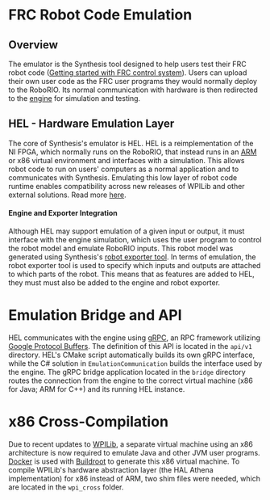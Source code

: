 # FRC Robot Code Emulation

## Overview
The emulator is the Synthesis tool designed to help users test their FRC robot code ([Getting started with FRC control system](https://docs.wpilib.org "FRC Control System")). Users can upload their own user code as the FRC user programs they would normally deploy to the RoboRIO. Its normal communication with hardware is then redirected to the [engine](../engine "Engine Source") for simulation and testing.

## HEL - Hardware Emulation Layer
The core of Synthesis's emulator is HEL. HEL is a reimplementation of the NI FPGA, which normally runs on the RoboRIO, that instead runs in an [ARM](./emulator_building.md "Building the Emulator") or x86 virtual environment and interfaces with a simulation. This allows robot code to run on users' computers as a normal application and to communicates with Synthesis. Emulating this low layer of robot code runtime enables compatibility across new releases of WPILib and other external solutions. Read more [here](./hel/README.md "HEL README").

#### Engine and Exporter Integration

Although HEL may support emulation of a given input or output, it must interface with the engine simulation, which uses the user program to control the robot model and emulate RoboRIO inputs. This robot model was generated using Synthesis's [robot exporter tool](../exporters/robot_exporter "Robot Exporter Source"). In terms of emulation, the robot exporter tool is used to specify which inputs and outputs are attached to which parts of the robot. This means that as features are added to HEL, they must must also be added to the engine and robot exporter. 

# Emulation Bridge and API

HEL communicates with the engine using [gRPC](https://grpc.io/ "gRPC Home Page"), an RPC framework utilizing [Google Protocol Buffers](https://developers.google.com/protocol-buffers/ "Google Protocol Buffers"). The definition of this API is located in the `api/v1` directory. HEL's CMake script automatically builds its own gRPC interface, while the C# solution in `EmulationCommunication` builds the interface used by the engine. The gRPC bridge application located in the `bridge` directory routes the connection from the engine to the correct virtual machine (x86 for Java; ARM for C++) and its running HEL instance.

# x86 Cross-Compilation

Due to recent updates to [WPILib](https://github.com/wpilibsuite/allwpilib "WPILib Source"), a separate virtual machine using an x86 architecture is now required to emulate Java and other JVM user programs. [Docker](https://www.docker.com/ "Docker Home Page") is used with [Buildroot](https://buildroot.org/ "Buildroot Home Page") to generate this x86 virtual machine. To compile WPILib's hardware abstraction layer (the HAL Athena implementation) for x86 instead of ARM, two shim files were needed, which are located in the `wpi_cross` folder.
